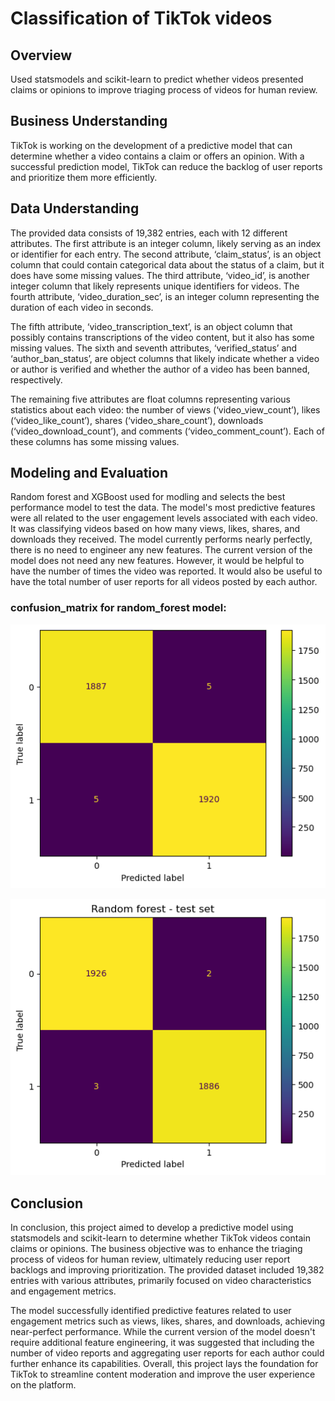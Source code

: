# Classification of TikTok videos

## Overview
Used statsmodels and scikit-learn to predict whether videos presented claims or opinions to improve triaging process of videos for human review.

## Business Understanding
TikTok is working on the development of a predictive model that can determine whether a video contains a claim or offers an opinion. With a successful prediction model, TikTok can reduce the backlog of user reports and prioritize them more efficiently.

## Data Understanding
The provided data consists of 19,382 entries, each with 12 different attributes. The first attribute is an integer column, likely serving as an index or identifier for each entry. The second attribute, ‘claim_status’, is an object column that could contain categorical data about the status of a claim, but it does have some missing values. The third attribute, ‘video_id’, is another integer column that likely represents unique identifiers for videos. The fourth attribute, ‘video_duration_sec’, is an integer column representing the duration of each video in seconds.

The fifth attribute, ‘video_transcription_text’, is an object column that possibly contains transcriptions of the video content, but it also has some missing values. The sixth and seventh attributes, ‘verified_status’ and ‘author_ban_status’, are object columns that likely indicate whether a video or author is verified and whether the author of a video has been banned, respectively.

The remaining five attributes are float columns representing various statistics about each video: the number of views (‘video_view_count’), likes (‘video_like_count’), shares (‘video_share_count’), downloads (‘video_download_count’), and comments (‘video_comment_count’). Each of these columns has some missing values.

## Modeling and Evaluation
Random forest and XGBoost used for modling and selects the best performance model to test the data.
The model's most predictive features were all related to the user engagement levels associated with each video. It was classifying videos based on how many views, likes, shares, and downloads they received.
The model currently performs nearly perfectly, there is no need to engineer any new features.
The current version of the model does not need any new features. However, it would be helpful to have the number of times the video was reported. It would also be useful to have the total number of user reports for all videos posted by each author.

### confusion_matrix for random_forest model: 

![](./images/random_forest_eva.png)



![](./images/random_forest.png)

## Conclusion
In conclusion, this project aimed to develop a predictive model using statsmodels and scikit-learn to determine whether TikTok videos contain claims or opinions. The business objective was to enhance the triaging process of videos for human review, ultimately reducing user report backlogs and improving prioritization. The provided dataset included 19,382 entries with various attributes, primarily focused on video characteristics and engagement metrics.

The model successfully identified predictive features related to user engagement metrics such as views, likes, shares, and downloads, achieving near-perfect performance. While the current version of the model doesn't require additional feature engineering, it was suggested that including the number of video reports and aggregating user reports for each author could further enhance its capabilities. Overall, this project lays the foundation for TikTok to streamline content moderation and improve the user experience on the platform.

